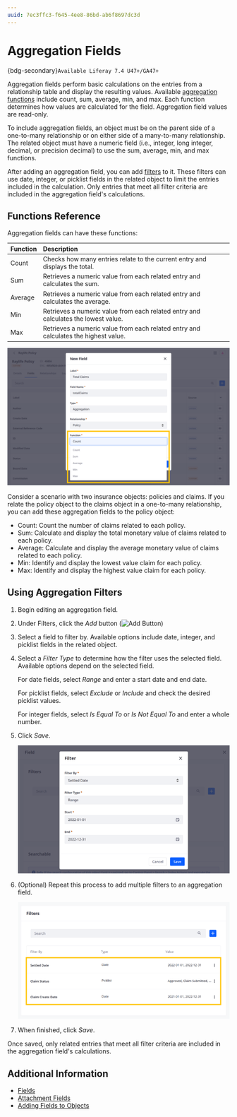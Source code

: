 ```yaml
---
uuid: 7ec3ffc3-f645-4ee8-86bd-ab6f8697dc3d
---
```

# Aggregation Fields

{bdg-secondary}`Available Liferay 7.4 U47+/GA47+`

Aggregation fields perform basic calculations on the entries from a relationship table and display the resulting values. Available [aggregation functions](#functions-reference) include count, sum, average, min, and max. Each function determines how values are calculated for the field. Aggregation field values are read-only.

To include aggregation fields, an object must be on the parent side of a one-to-many relationship or on either side of a many-to-many relationship. The related object must have a numeric field (i.e., integer, long integer, decimal, or precision decimal) to use the sum, average, min, and max functions.

After adding an aggregation field, you can add [filters](#using-aggregation-filters) to it. These filters can use date, integer, or picklist fields in the related object to limit the entries included in the calculation. Only entries that meet all filter criteria are included in the aggregation field's calculations.

## Functions Reference

Aggregation fields can have these functions:

| Function | Description |
| :--- | :--- |
| Count | Checks how many entries relate to the current entry and displays the total. |
| Sum | Retrieves a numeric value from each related entry and calculates the sum. |
| Average | Retrieves a numeric value from each related entry and calculates the average. |
| Min | Retrieves a numeric value from each related entry and calculates the lowest value. |
| Max | Retrieves a numeric value from each related entry and calculates the highest value. |

![Aggregation fields can use the count, sum, average, min, or max functions.](./aggregation-fields/images/01.png)

Consider a scenario with two insurance objects: policies and claims. If you relate the policy object to the claims object in a one-to-many relationship, you can add these aggregation fields to the policy object:

* Count: Count the number of claims related to each policy.
* Sum: Calculate and display the total monetary value of claims related to each policy.
* Average: Calculate and display the average monetary value of claims related to each policy.
* Min: Identify and display the lowest value claim for each policy.
* Max: Identify and display the highest value claim for each policy.

## Using Aggregation Filters

1. Begin editing an aggregation field.

1. Under Filters, click the *Add* button (![Add Button](../../../../images/icon-add.png))

1. Select a field to filter by. Available options include date, integer, and picklist fields in the related object.

1. Select a *Filter Type* to determine how the filter uses the selected field. Available options depend on the selected field.

   For date fields, select *Range* and enter a start date and end date.

   For picklist fields, select *Exclude* or *Include* and check the desired picklist values.

   For integer fields, select *Is Equal To* or *Is Not Equal To* and enter a whole number.

1. Click *Save*.

   ![Select a field and filter type.](./aggregation-fields/images/02.png)

1. (Optional) Repeat this process to add multiple filters to an aggregation field.

   ![Add multiple filters to an aggregation field](./aggregation-fields/images/03.png)

1. When finished, click *Save*.

Once saved, only related entries that meet all filter criteria are included in the aggregation field's calculations.

## Additional Information

* [Fields](../fields.md)
* [Attachment Fields](./attachment-fields.md)
* [Adding Fields to Objects](./adding-fields-to-objects.md)
